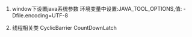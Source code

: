 1. window下设置java系统参数
	环境变量中设置:JAVA_TOOL_OPTIONS,值: -Dfile.encoding=UTF-8

2. 线程相关类
	CyclicBarrier
	CountDownLatch
